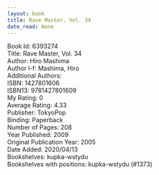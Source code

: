 ```yaml
---
layout: book
title: Rave Master, Vol. 34
date_read: None
---
```


Book Id: 6393274<br />
Title: Rave Master, Vol. 34<br />
Author: Hiro Mashima<br />
Author l-f: Mashima, Hiro<br />
Additional Authors: <br />
ISBN: 1427801606<br />
ISBN13: 9781427801609<br />
My Rating: 0<br />
Average Rating: 4.33<br />
Publisher: TokyoPop<br />
Binding: Paperback<br />
Number of Pages: 208<br />
Year Published: 2009<br />
Original Publication Year: 2005<br />
Date Added: 2020/04/13<br />
Bookshelves: kupka-wstydu<br />
Bookshelves with positions: kupka-wstydu (#1373)<br />

